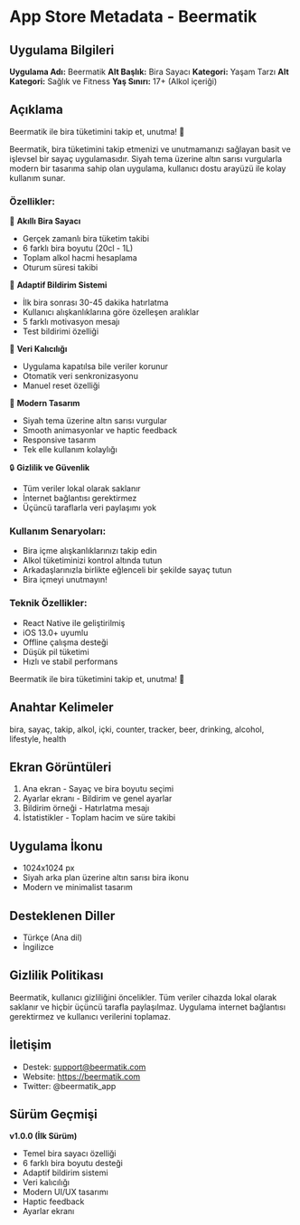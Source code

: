 # App Store Metadata - Beermatik

## Uygulama Bilgileri

**Uygulama Adı:** Beermatik
**Alt Başlık:** Bira Sayacı
**Kategori:** Yaşam Tarzı
**Alt Kategori:** Sağlık ve Fitness
**Yaş Sınırı:** 17+ (Alkol içeriği)

## Açıklama

Beermatik ile bira tüketimini takip et, unutma! 🍺

Beermatik, bira tüketimini takip etmenizi ve unutmamanızı sağlayan basit ve işlevsel bir sayaç uygulamasıdır. Siyah tema üzerine altın sarısı vurgularla modern bir tasarıma sahip olan uygulama, kullanıcı dostu arayüzü ile kolay kullanım sunar.

### Özellikler:

🍺 **Akıllı Bira Sayacı**
- Gerçek zamanlı bira tüketim takibi
- 6 farklı bira boyutu (20cl - 1L)
- Toplam alkol hacmi hesaplama
- Oturum süresi takibi

🔔 **Adaptif Bildirim Sistemi**
- İlk bira sonrası 30-45 dakika hatırlatma
- Kullanıcı alışkanlıklarına göre özelleşen aralıklar
- 5 farklı motivasyon mesajı
- Test bildirimi özelliği

💾 **Veri Kalıcılığı**
- Uygulama kapatılsa bile veriler korunur
- Otomatik veri senkronizasyonu
- Manuel reset özelliği

🎨 **Modern Tasarım**
- Siyah tema üzerine altın sarısı vurgular
- Smooth animasyonlar ve haptic feedback
- Responsive tasarım
- Tek elle kullanım kolaylığı

🔒 **Gizlilik ve Güvenlik**
- Tüm veriler lokal olarak saklanır
- İnternet bağlantısı gerektirmez
- Üçüncü taraflarla veri paylaşımı yok

### Kullanım Senaryoları:

- Bira içme alışkanlıklarınızı takip edin
- Alkol tüketiminizi kontrol altında tutun
- Arkadaşlarınızla birlikte eğlenceli bir şekilde sayaç tutun
- Bira içmeyi unutmayın!

### Teknik Özellikler:

- React Native ile geliştirilmiş
- iOS 13.0+ uyumlu
- Offline çalışma desteği
- Düşük pil tüketimi
- Hızlı ve stabil performans

Beermatik ile bira tüketimini takip et, unutma! 🍺

## Anahtar Kelimeler

bira, sayaç, takip, alkol, içki, counter, tracker, beer, drinking, alcohol, lifestyle, health

## Ekran Görüntüleri

1. Ana ekran - Sayaç ve bira boyutu seçimi
2. Ayarlar ekranı - Bildirim ve genel ayarlar
3. Bildirim örneği - Hatırlatma mesajı
4. İstatistikler - Toplam hacim ve süre takibi

## Uygulama İkonu

- 1024x1024 px
- Siyah arka plan üzerine altın sarısı bira ikonu
- Modern ve minimalist tasarım

## Desteklenen Diller

- Türkçe (Ana dil)
- İngilizce

## Gizlilik Politikası

Beermatik, kullanıcı gizliliğini öncelikler. Tüm veriler cihazda lokal olarak saklanır ve hiçbir üçüncü tarafla paylaşılmaz. Uygulama internet bağlantısı gerektirmez ve kullanıcı verilerini toplamaz.

## İletişim

- Destek: support@beermatik.com
- Website: https://beermatik.com
- Twitter: @beermatik_app

## Sürüm Geçmişi

**v1.0.0 (İlk Sürüm)**
- Temel bira sayacı özelliği
- 6 farklı bira boyutu desteği
- Adaptif bildirim sistemi
- Veri kalıcılığı
- Modern UI/UX tasarımı
- Haptic feedback
- Ayarlar ekranı
